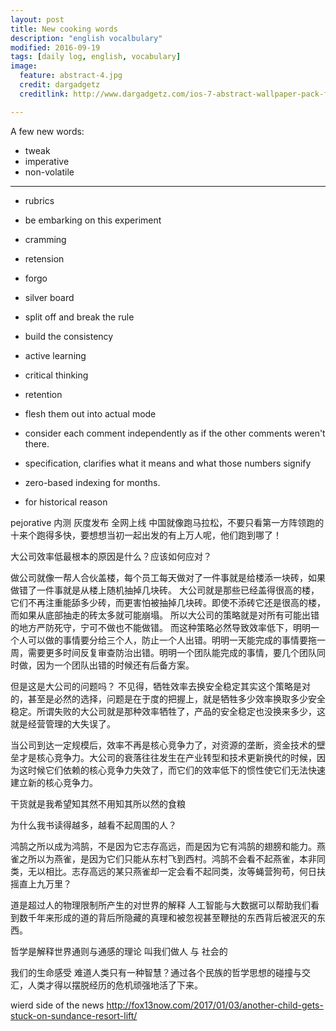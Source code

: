 ```yaml
---
layout: post
title: New cooking words
description: "english vocalbulary"
modified: 2016-09-19
tags: [daily log, english, vocabulary]
image:
  feature: abstract-4.jpg
  credit: dargadgetz
  creditlink: http://www.dargadgetz.com/ios-7-abstract-wallpaper-pack-for-iphone-5-and-ipod-touch-retina/

---
```

A few new words:

- tweak
- imperative
- non-volatile

---

- rubrics
- be embarking on this experiment
- cramming
- retension
- forgo
- silver board
- split off and break the rule

- build the consistency
- active learning
- critical thinking
- retention
- flesh them out into actual mode
- consider each comment independently as if the other comments weren't there.
- specification, clarifies what it means and what those numbers signify
- zero-based indexing for months.
- for historical reason

pejorative
内测 灰度发布 全网上线
中国就像跑马拉松，不要只看第一方阵领跑的十来个跑得多快，要想想当初一起出发的有上万人呢，他们跑到哪了！

大公司效率低最根本的原因是什么？应该如何应对？

做公司就像一帮人合伙盖楼，每个员工每天做对了一件事就是给楼添一块砖，如果做错了一件事就是从楼上随机抽掉几块砖。
大公司就是那些已经盖得很高的楼，它们不再注重能舔多少砖，而更害怕被抽掉几块砖。即使不添砖它还是很高的楼，而如果从底部抽走的砖太多就可能崩塌。
所以大公司的策略就是对所有可能出错的地方严防死守，宁可不做也不能做错。
而这种策略必然导致效率低下，明明一个人可以做的事情要分给三个人，防止一个人出错。明明一天能完成的事情要拖一周，需要更多时间反复审查防治出错。明明一个团队能完成的事情，要几个团队同时做，因为一个团队出错的时候还有后备方案。

但是这是大公司的问题吗？
不见得，牺牲效率去换安全稳定其实这个策略是对的，甚至是必然的选择，问题是在于度的把握上，就是牺牲多少效率换取多少安全稳定。所谓失败的大公司就是那种效率牺牲了，产品的安全稳定也没换来多少，这就是经营管理的大失误了。

当公司到达一定规模后，效率不再是核心竞争力了，对资源的垄断，资金技术的壁垒才是核心竞争力。大公司的衰落往往发生在产业转型和技术更新换代的时候，因为这时候它们依赖的核心竞争力失效了，而它们的效率低下的惯性使它们无法快速建立新的核心竞争力。

干货就是我希望知其然不用知其所以然的食粮

为什么我书读得越多，越看不起周围的人？

鸿鹄之所以成为鸿鹄，不是因为它志存高远，而是因为它有鸿鹄的翅膀和能力。燕雀之所以为燕雀，是因为它们只能从东村飞到西村。鸿鹄不会看不起燕雀，本非同类，无以相比。志存高远的某只燕雀却一定会看不起同类，汝等蝇营狗苟，何日扶摇直上九万里？

道是超过人的物理限制所产生的对世界的解释 人工智能与大数据可以帮助我们看到数千年来形成的道的背后所隐藏的真理和被忽视甚至鞭挞的东西背后被泯灭的东西。

哲学是解释世界通则与通感的理论 叫我们做人 与 社会的

我们的生命感受
难道人类只有一种智慧？通过各个民族的哲学思想的碰撞与交汇，人类才得以摆脱经历的危机顽强地活了下来。

wierd side of the news
http://fox13now.com/2017/01/03/another-child-gets-stuck-on-sundance-resort-lift/
